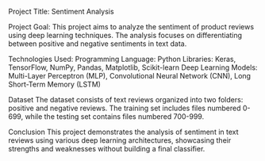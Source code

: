 Project Title: Sentiment Analysis

Project Goal:
This project aims to analyze the sentiment of product reviews using deep learning techniques. The analysis focuses on differentiating between positive and negative sentiments in text data.

Technologies Used:
Programming Language: Python
Libraries: Keras, TensorFlow, NumPy, Pandas, Matplotlib, Scikit-learn
Deep Learning Models: Multi-Layer Perceptron (MLP), Convolutional Neural Network (CNN), Long Short-Term Memory (LSTM)

Dataset
The dataset consists of text reviews organized into two folders: positive and negative reviews. The training set includes files numbered 0-699, while the testing set contains files numbered 700-999.

Conclusion
This project demonstrates the analysis of sentiment in text reviews using various deep learning architectures, showcasing their strengths and weaknesses without building a final classifier.

